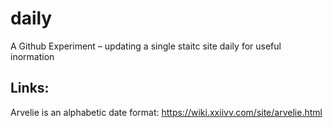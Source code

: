 # daily
 A Github Experiment – updating a single staitc site daily for useful inormation

## Links: 

Arvelie is an alphabetic date format: https://wiki.xxiivv.com/site/arvelie.html